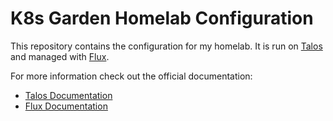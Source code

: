 # K8s Garden Homelab Configuration
This repository contains the configuration for my homelab. It is run on [Talos](https://www.talos.dev/) and managed with [Flux](https://fluxcd.io/).

For more information check out the official documentation:
- [Talos Documentation](https://www.talos.dev/latest/)
- [Flux Documentation](https://fluxcd.io/flux/)
